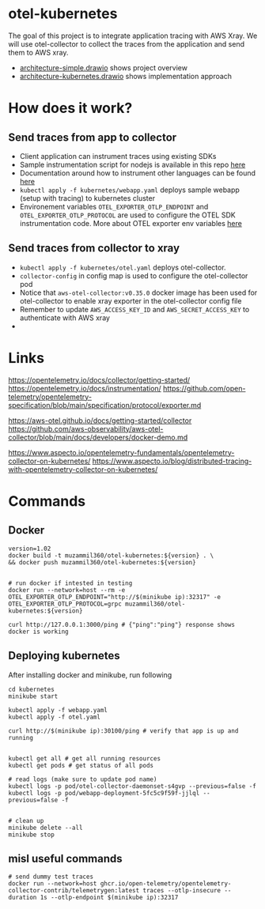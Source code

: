 # otel-kubernetes
The goal of this project is to integrate application tracing with AWS Xray. We will use otel-collector to collect the traces from the application and send them to AWS xray. 
- [architecture-simple.drawio](./docs/architecture-simple.drawio.png) shows project overview 
- [architecture-kubernetes.drawio](./docs/architecture-kubernetes.drawio.png) shows implementation approach 


# How does it work? 
## Send traces from app to collector
- Client application can instrument traces using existing SDKs
- Sample instrumentation script for nodejs is available in this repo [here](app/instrumentation.js)
- Documentation around how to instrument other languages can be found [here](https://opentelemetry.io/docs/instrumentation/)
- `kubectl apply -f kubernetes/webapp.yaml` deploys sample webapp (setup with tracing) to kubernetes cluster
- Environement variables `OTEL_EXPORTER_OTLP_ENDPOINT` and `OTEL_EXPORTER_OTLP_PROTOCOL` are used to configure the OTEL SDK instrumentation code. More about OTEL exporter env variables [here](https://github.com/open-telemetry/opentelemetry-specification/blob/main/specification/protocol/exporter.md) 
## Send traces from collector to xray
- `kubectl apply -f kubernetes/otel.yaml` deploys otel-collector. 
- `collector-config` in config map is used to configure the otel-collector pod
- Notice that `aws-otel-collector:v0.35.0` docker image has been used for otel-collector to enable xray exporter in the otel-collector config file
- Remember to update `AWS_ACCESS_KEY_ID` and `AWS_SECRET_ACCESS_KEY` to authenticate with AWS xray
-   

# Links
https://opentelemetry.io/docs/collector/getting-started/
https://opentelemetry.io/docs/instrumentation/
https://github.com/open-telemetry/opentelemetry-specification/blob/main/specification/protocol/exporter.md

https://aws-otel.github.io/docs/getting-started/collector
https://github.com/aws-observability/aws-otel-collector/blob/main/docs/developers/docker-demo.md


https://www.aspecto.io/opentelemetry-fundamentals/opentelemetry-collector-on-kubernetes/
https://www.aspecto.io/blog/distributed-tracing-with-opentelemetry-collector-on-kubernetes/

# Commands 
## Docker 
```
version=1.02
docker build -t muzammil360/otel-kubernetes:${version} . \
&& docker push muzammil360/otel-kubernetes:${version}


# run docker if intested in testing
docker run --network=host --rm -e OTEL_EXPORTER_OTLP_ENDPOINT="http://$(minikube ip):32317" -e OTEL_EXPORTER_OTLP_PROTOCOL=grpc muzammil360/otel-kubernetes:${version} 

curl http://127.0.0.1:3000/ping # {"ping":"ping"} response shows docker is working

```


## Deploying kubernetes
After installing docker and minikube, run following 

```
cd kubernetes
minikube start 

kubectl apply -f webapp.yaml
kubectl apply -f otel.yaml

curl http://$(minikube ip):30100/ping # verify that app is up and running


kubectl get all # get all running resources 
kubectl get pods # get status of all pods

# read logs (make sure to update pod name)
kubectl logs -p pod/otel-collector-daemonset-s4gvp --previous=false -f 
kubectl logs -p pod/webapp-deployment-5fc5c9f59f-jjlql --previous=false -f 


# clean up
minikube delete --all
minikube stop

```


## misl useful commands
```
# send dummy test traces
docker run --network=host ghcr.io/open-telemetry/opentelemetry-collector-contrib/telemetrygen:latest traces --otlp-insecure --duration 1s --otlp-endpoint $(minikube ip):32317
```
